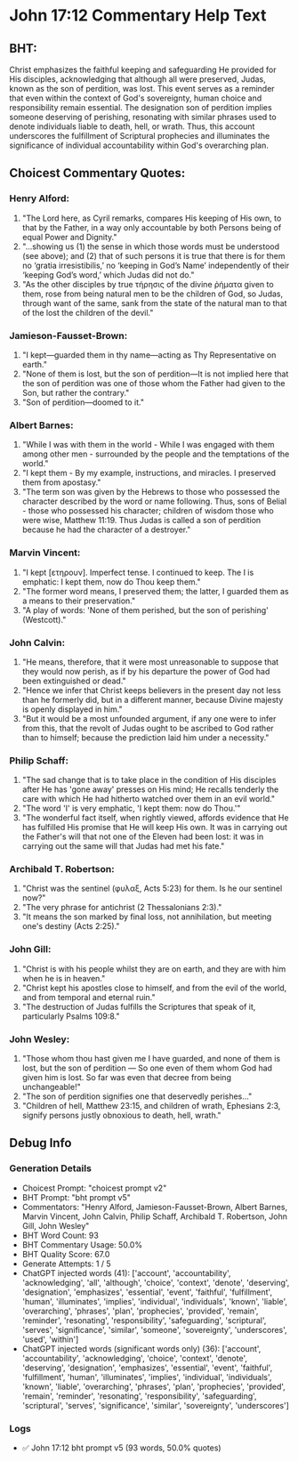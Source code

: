 # John 17:12 Commentary Help Text

## BHT:
Christ emphasizes the faithful keeping and safeguarding He provided for His disciples, acknowledging that although all were preserved, Judas, known as the son of perdition, was lost. This event serves as a reminder that even within the context of God's sovereignty, human choice and responsibility remain essential. The designation son of perdition implies someone deserving of perishing, resonating with similar phrases used to denote individuals liable to death, hell, or wrath. Thus, this account underscores the fulfillment of Scriptural prophecies and illuminates the significance of individual accountability within God's overarching plan.

## Choicest Commentary Quotes:
### Henry Alford:
1. "The Lord here, as Cyril remarks, compares His keeping of His own, to that by the Father, in a way only accountable by both Persons being of equal Power and Dignity."
2. "...showing us (1) the sense in which those words must be understood (see above); and (2) that of such persons it is true that there is for them no ‘gratia irresistibilis,’ no ‘keeping in God’s Name’ independently of their ‘keeping God’s word,’ which Judas did not do."
3. "As the other disciples by true τήρησις of the divine ῥήματα given to them, rose from being natural men to be the children of God, so Judas, through want of the same, sank from the state of the natural man to that of the lost the children of the devil."

### Jamieson-Fausset-Brown:
1. "I kept—guarded them in thy name—acting as Thy Representative on earth."
2. "None of them is lost, but the son of perdition—It is not implied here that the son of perdition was one of those whom the Father had given to the Son, but rather the contrary."
3. "Son of perdition—doomed to it."

### Albert Barnes:
1. "While I was with them in the world - While I was engaged with them among other men - surrounded by the people and the temptations of the world."
2. "I kept them - By my example, instructions, and miracles. I preserved them from apostasy."
3. "The term son was given by the Hebrews to those who possessed the character described by the word or name following. Thus, sons of Belial - those who possessed his character; children of wisdom those who were wise, Matthew 11:19. Thus Judas is called a son of perdition because he had the character of a destroyer."

### Marvin Vincent:
1. "I kept [ετηρουν]. Imperfect tense. I continued to keep. The I is emphatic: I kept them, now do Thou keep them."
2. "The former word means, I preserved them; the latter, I guarded them as a means to their preservation."
3. "A play of words: 'None of them perished, but the son of perishing' (Westcott)."

### John Calvin:
1. "He means, therefore, that it were most unreasonable to suppose that they would now perish, as if by his departure the power of God had been extinguished or dead."
2. "Hence we infer that Christ keeps believers in the present day not less than he formerly did, but in a different manner, because Divine majesty is openly displayed in him."
3. "But it would be a most unfounded argument, if any one were to infer from this, that the revolt of Judas ought to be ascribed to God rather than to himself; because the prediction laid him under a necessity."

### Philip Schaff:
1. "The sad change that is to take place in the condition of His disciples after He has 'gone away' presses on His mind; He recalls tenderly the care with which He had hitherto watched over them in an evil world."
2. "The word 'I' is very emphatic, 'I kept them: now do Thou.'"
3. "The wonderful fact itself, when rightly viewed, affords evidence that He has fulfilled His promise that He will keep His own. It was in carrying out the Father's will that not one of the Eleven had been lost: it was in carrying out the same will that Judas had met his fate."

### Archibald T. Robertson:
1. "Christ was the sentinel (φυλαξ, Acts 5:23) for them. Is he our sentinel now?"
2. "The very phrase for antichrist (2 Thessalonians 2:3)."
3. "It means the son marked by final loss, not annihilation, but meeting one's destiny (Acts 2:25)."

### John Gill:
1. "Christ is with his people whilst they are on earth, and they are with him when he is in heaven."
2. "Christ kept his apostles close to himself, and from the evil of the world, and from temporal and eternal ruin."
3. "The destruction of Judas fulfills the Scriptures that speak of it, particularly Psalms 109:8."

### John Wesley:
1. "Those whom thou hast given me I have guarded, and none of them is lost, but the son of perdition — So one even of them whom God had given him is lost. So far was even that decree from being unchangeable!"
2. "The son of perdition signifies one that deservedly perishes..."
3. "Children of hell, Matthew 23:15, and children of wrath, Ephesians 2:3, signify persons justly obnoxious to death, hell, wrath."


## Debug Info
### Generation Details
- Choicest Prompt: "choicest prompt v2"
- BHT Prompt: "bht prompt v5"
- Commentators: "Henry Alford, Jamieson-Fausset-Brown, Albert Barnes, Marvin Vincent, John Calvin, Philip Schaff, Archibald T. Robertson, John Gill, John Wesley"
- BHT Word Count: 93
- BHT Commentary Usage: 50.0%
- BHT Quality Score: 67.0
- Generate Attempts: 1 / 5
- ChatGPT injected words (41):
	['account', 'accountability', 'acknowledging', 'all', 'although', 'choice', 'context', 'denote', 'deserving', 'designation', 'emphasizes', 'essential', 'event', 'faithful', 'fulfillment', 'human', 'illuminates', 'implies', 'individual', 'individuals', 'known', 'liable', 'overarching', 'phrases', 'plan', 'prophecies', 'provided', 'remain', 'reminder', 'resonating', 'responsibility', 'safeguarding', 'scriptural', 'serves', 'significance', 'similar', 'someone', 'sovereignty', 'underscores', 'used', 'within']
- ChatGPT injected words (significant words only) (36):
	['account', 'accountability', 'acknowledging', 'choice', 'context', 'denote', 'deserving', 'designation', 'emphasizes', 'essential', 'event', 'faithful', 'fulfillment', 'human', 'illuminates', 'implies', 'individual', 'individuals', 'known', 'liable', 'overarching', 'phrases', 'plan', 'prophecies', 'provided', 'remain', 'reminder', 'resonating', 'responsibility', 'safeguarding', 'scriptural', 'serves', 'significance', 'similar', 'sovereignty', 'underscores']

### Logs
- ✅ John 17:12 bht prompt v5 (93 words, 50.0% quotes)